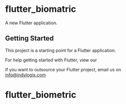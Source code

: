 # flutter_biomatric

A new Flutter application.

## Getting Started

This project is a starting point for a Flutter application.

For help getting started with Flutter, view our

If you want to outsource your Flutter project, email us on info@indylogix.com

# flutter_biometric
